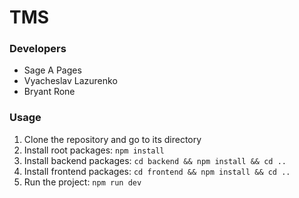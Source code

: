 # TMS


### Developers
- Sage A Pages
- Vyacheslav Lazurenko
- Bryant Rone

### Usage
1. Clone the repository and go to its directory
2. Install root packages: `npm install`
3. Install backend packages: `cd backend && npm install && cd ..`
4. Install frontend packages: `cd frontend && npm install && cd ..`
5. Run the project: `npm run dev`
